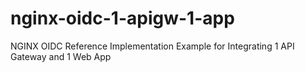 # nginx-oidc-1-apigw-1-app
NGINX OIDC Reference Implementation Example for Integrating 1 API Gateway and 1 Web App
